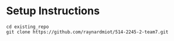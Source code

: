 # Setup Instructions
```
cd existing_repo
git clone https://github.com/raynardmiot/514-2245-2-team7.git
```